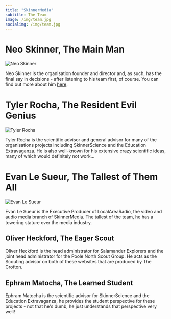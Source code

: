 ```yaml
---
title: "SkinnerMedia"
subtitle: The Team
image: /img/team.jpg
socialimg: /img/team.jpg
---
```


# Neo Skinner, The Main Man

![Neo Skinner](https://pbs.twimg.com/profile_images/1535560368411627521/i_xoGJrh.jpg)

Neo Skinner is the organisation founder and director and, as such, has the final say in decisions - after listening to his team first, of course. You can find out more about him [here](https://neoski.tk/about/).

# Tyler Rocha, The Resident Evil Genius

![Tyler Rocha](https://pbs.twimg.com/profile_images/1495749228924182531/V4Xoji1b.jpg)

Tyler Rocha is the scientific advisor and general advisor for many of the organisations projects including SkinnerScience and the Education Extravaganza. He is also well-known for his extensive crazy scientific ideas, many of which would definitely not work...

# Evan Le Sueur, The Tallest of Them All

![Evan Le Sueur](https://pbs.twimg.com/profile_images/1517516442366877696/6iS2viQy_400x400.jpg)

Evan Le Sueur is the Executive Producer of LocalAreaRadio, the video and audio media branch of SkinnerMedia. The tallest of the team, he has a towering stature over the media industry.

## Oliver Heckford, The Eager Scout

Oliver Heckford is the head administrator for Salamander Explorers and the joint head administrator for the Poole North Scout Group. He acts as the Scouting advisor on both of these websites that are produced by The Crofton.

## Ephram Matocha, The Learned Student

Ephram Matocha is the scientific advisor for SkinnerScience and the Education Extravaganza, he provides the student perspective for these projects - not that he's dumb, he just understands that perspective very well!
